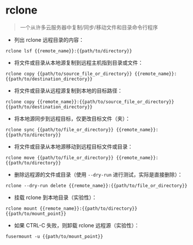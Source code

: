# rclone

> 一个从许多云服务器中复制/同步/移动文件和目录命令行程序

- 列出 rclone 远程目录的内容：

`rclone lsf {{remote_name}}:{{path/to/directory}}`

- 将文件或目录从本地源复制到远程主机指到目录或文件：

`rclone copy {{path/to/source_file_or_directory}} {{remote_name}}:{{path/to/destination_directory}}`

- 将文件或目录从远程源复制到本地的目标路径：

`rclone copy {{remote_name}}:{{path/to/source_file_or_directory}} {{path/to/destination_directory}}`

- 将本地源同步到远程目标，仅更改目标文件（夹）：

`rclone sync {{path/to/file_or_directory}} {{remote_name}}:{{path/to/directory}}`

- 将文件或目录从本地源移动到远程目标文件或目录：

`rclone move {{path/to/file_or_directory}} {{remote_name}}:{{path/to/directory}}`

- 删除远程源的文件或目录（使用 `--dry-run` 进行测试，实际是直接删除）：

`rclone --dry-run delete {{remote_name}}:{{path/to/file_or_directory}}`

- 挂载 rclone 到本地目录（实验性）：

`rclone mount {{remote_name}}:{{path/to/directory}} {{path/to/mount_point}}`

- 如果 CTRL-C 失败，则卸载 rclone 远程源（实验性）：

`fusermount -u {{path/to/mount_point}}`

[#]: contributors: ([Nonamev]，[Datura stramonium L.])